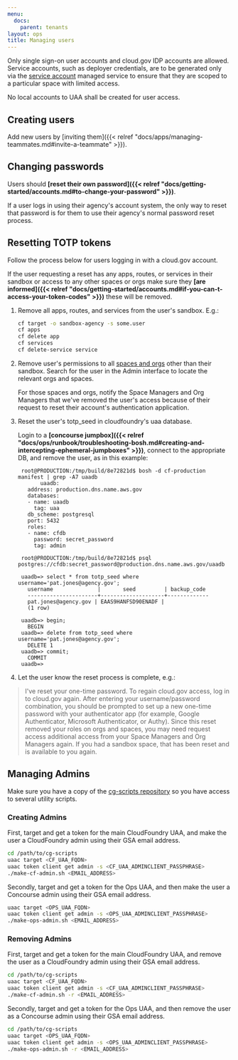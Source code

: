 ```yaml
---
menu:
  docs:
    parent: tenants
layout: ops
title: Managing users
---
```


Only single sign-on user accounts and cloud.gov IDP accounts are allowed. Service accounts, such as deployer credentials, are to be generated only via the [service account](https://cloud.gov/docs/services/cloud-gov-service-account/) managed service to ensure that they are scoped to a particular space with limited access.

No local accounts to UAA shall be created for user access.

## Creating users

Add new users by [inviting them]({{< relref "docs/apps/managing-teammates.md#invite-a-teammate" >}}).

## Changing passwords

Users should **[reset their own password]({{< relref "docs/getting-started/accounts.md#to-change-your-password" >}})**.

If a user logs in using their agency's account system, the only way to reset that password is for them to use their agency's normal password reset process.

## Resetting TOTP tokens

Follow the process below for users logging in with a cloud.gov account.

If the user requesting a reset has any apps, routes, or services in their sandbox or access to any other spaces or orgs make sure they **[are informed]({{< relref "docs/getting-started/accounts.md#if-you-can-t-access-your-token-codes" >}})** these will be removed.

1. Remove all apps, routes, and services from the user's sandbox. E.g.:

    ```sh
    cf target -o sandbox-agency -s some.user
    cf apps
    cf delete app
    cf services
    cf delete-service service
    ```

2. Remove user's permissions to all [spaces and orgs](https://docs.cloudfoundry.org/adminguide/cli-user-management.html#orgs-spaces) other than their sandbox. Search for the user in the Admin interface to locate the relevant orgs and spaces. 

    For those spaces and orgs, notify the Space Managers and Org Managers that we've removed the user's access because of their request to reset their account's authentication application. 
    
3. Reset the user's totp_seed in cloudfoundry's uaa database. 

    Login to a **[concourse jumpbox]({{< relref "docs/ops/runbook/troubleshooting-bosh.md#creating-and-intercepting-ephemeral-jumpboxes" >}})**, connect to the appropriate DB, and remove the user, as in this example:


        root@PRODUCTION:/tmp/build/8e72821d$ bosh -d cf-production manifest | grep -A7 uaadb
              uaadb:
          address: production.dns.name.aws.gov
          databases:
          - name: uaadb
            tag: uaa
          db_scheme: postgresql
          port: 5432
          roles:
          - name: cfdb
            password: secret_password
            tag: admin
              
        root@PRODUCTION:/tmp/build/8e72821d$ psql postgres://cfdb:secret_password@production.dns.name.aws.gov/uaadb

        uaadb=> select * from totp_seed where username='pat.jones@agency.gov';
          username              |       seed         | backup_code
          ----------------------+--------------------+-------------
          pat.jones@agency.gov | EAAS9HANFSD90ENADF |
          (1 row)

        uaadb=> begin;
          BEGIN
        uaadb=> delete from totp_seed where username='pat.jones@agency.gov';
          DELETE 1
        uaadb=> commit;
          COMMIT
        uaadb=>


4. Let the user know the reset process is complete, e.g.:
  > I've reset your one-time password. To regain cloud.gov access, log in to cloud.gov again. After entering your username/password combination, you should be prompted to set up a new one-time password with your authenticator app (for example, Google Authenticator, Microsoft Authenticator, or Authy).  Since this reset removed your roles on orgs and spaces, you may need request access additional access from your Space Managers and Org Managers again. If you had a sandbox space, that has been reset and is available to you again.

## Managing Admins
Make sure you have a copy of the [cg-scripts repository](https://github.com/18F/cg-scripts) so you have access to several utility scripts.

### Creating Admins
First, target and get a token for the main CloudFoundry UAA, and make the user a CloudFoundry admin using their GSA email address.

```sh
cd /path/to/cg-scripts
uaac target <CF_UAA_FQDN>
uaac token client get admin -s <CF_UAA_ADMINCLIENT_PASSPHRASE>
./make-cf-admin.sh <EMAIL_ADDRESS>
```

Secondly, target and get a token for the Ops UAA, and then make the user a Concourse admin using their GSA email address.

```sh
uaac target <OPS_UAA_FQDN>
uaac token client get admin -s <OPS_UAA_ADMINCLIENT_PASSPHRASE>
./make-ops-admin.sh <EMAIL_ADDRESS>
```

### Removing Admins
First, target and get a token for the main CloudFoundry UAA, and remove the user as a CloudFoundry admin using their GSA email address.

```sh
cd /path/to/cg-scripts
uaac target <CF_UAA_FQDN>
uaac token client get admin -s <CF_UAA_ADMINCLIENT_PASSPHRASE>
./make-cf-admin.sh -r <EMAIL_ADDRESS>
```

Secondly, target and get a token for the Ops UAA, and then remove the user as a Concourse admin using their GSA email address.

```sh
cd /path/to/cg-scripts
uaac target <OPS_UAA_FQDN>
uaac token client get admin -s <OPS_UAA_ADMINCLIENT_PASSPHRASE>
./make-ops-admin.sh -r <EMAIL_ADDRESS>
```
